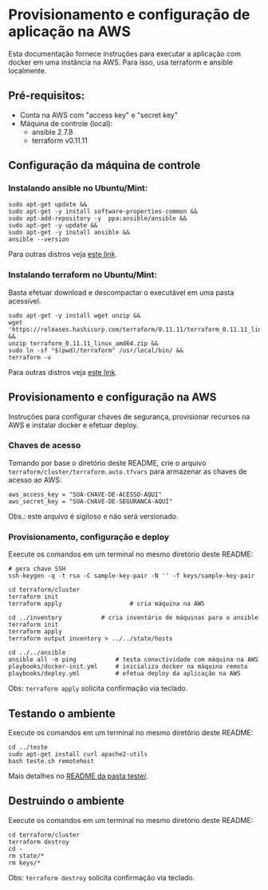 # Provisionamento e configuração de aplicação na AWS

Esta documentação fornece instruções para executar a aplicação com docker em uma instância na AWS. Para isso, usa terraform e ansible localmente.


## Pré-requisitos:

- Conta na AWS com "access key" e "secret key"
- Máquina de controle (local):
  - ansible 2.7.8
  - terraform v0.11.11


## Configuração da máquina de controle


### Instalando ansible no Ubuntu/Mint:

```
sudo apt-get update &&
sudo apt-get -y install software-properties-common &&
sudo apt-add-repository -y  ppa:ansible/ansible &&
sudo apt-get -y update &&
sudo apt-get -y install ansible &&
ansible --version
```

Para outras distros veja [este link](https://docs.ansible.com/ansible/latest/installation_guide/intro_installation.html#installing-the-control-machine).


### Instalando terraform no Ubuntu/Mint:

Basta efetuar download e descompactar o executável em uma pasta acessível.

```
sudo apt-get -y install wget unzip &&
wget 'https://releases.hashicorp.com/terraform/0.11.11/terraform_0.11.11_linux_amd64.zip' &&
unzip terraform_0.11.11_linux_amd64.zip &&
sudo ln -sf "$(pwd)/terraform" /usr/local/bin/ &&
terraform -v
```

Para outras distros veja [este link](https://learn.hashicorp.com/terraform/getting-started/install).


## Provisionamento e configuração na AWS

Instruções para configurar chaves de segurança, provisionar recursos na AWS e instalar docker e efetuar deploy.

### Chaves de acesso

Tomando por base o diretório deste README, crie o arquivo `terraform/cluster/terraform.auto.tfvars` para armazenar as chaves de acesso ao AWS:

```
aws_access_key = "SUA-CHAVE-DE-ACESSO-AQUI"
aws_secret_key = "SUA-CHAVE-DE-SEGURANCA-AQUI"
```

Obs.: este arquivo é sigiloso e não será versionado.


### Provisionamento, configuração e deploy

Execute os comandos em um terminal no mesmo diretório deste README:

```
# gera chave SSH
ssh-keygen -q -t rsa -C sample-key-pair -N '' -f keys/sample-key-pair

cd terraform/cluster
terraform init
terraform apply                   # cria máquina na AWS

cd ../inventory           # cria inventário de máquinas para o ansible
terraform init
terraform apply
terraform output inventory > ../../state/hosts

cd ../../ansible
ansible all -m ping           # testa conectividade com máquina na AWS
playbooks/docker-init.yml     # inicializa docker na máquina remota
playbooks/deploy.yml          # efetua deploy da aplicação na AWS
```

Obs: `terraform apply` solicita confirmação via teclado.


## Testando o ambiente

Execute os comandos em um terminal no mesmo diretório deste README:

```
cd ../teste
sudo apt-get install curl apache2-utils
bash teste.sh remotehost
```

Mais detalhes no [README da pasta teste/](../teste/README.md).


## Destruindo o ambiente

Execute os comandos em um terminal no mesmo diretório deste README:

```
cd terraform/cluster
terraform destroy
cd -
rm state/*
rm keys/*
```

Obs: `terraform destroy` solicita confirmação via teclado.
